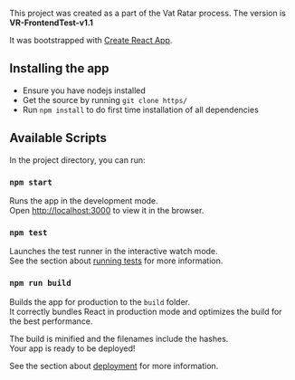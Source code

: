 This project was created as a part of the Vat Ratar process. The version is **VR-FrontendTest-v1.1**

It was bootstrapped with [Create React App](https://github.com/facebook/create-react-app).


## Installing the app

* Ensure you have nodejs installed
* Get the source by running `git clone https/`
* Run `npm install` to do first time installation of all dependencies


## Available Scripts

In the project directory, you can run:

### `npm start`

Runs the app in the development mode.<br>
Open [http://localhost:3000](http://localhost:3000) to view it in the browser.


### `npm test`

Launches the test runner in the interactive watch mode.<br>
See the section about [running tests](https://facebook.github.io/create-react-app/docs/running-tests) for more information.

### `npm run build`

Builds the app for production to the `build` folder.<br>
It correctly bundles React in production mode and optimizes the build for the best performance.

The build is minified and the filenames include the hashes.<br>
Your app is ready to be deployed!

See the section about [deployment](https://facebook.github.io/create-react-app/docs/deployment) for more information.

